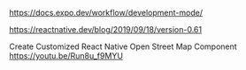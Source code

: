 https://docs.expo.dev/workflow/development-mode/

https://reactnative.dev/blog/2019/09/18/version-0.61

Create Customized React Native Open Street Map Component
https://youtu.be/Run8u_f9MYU




